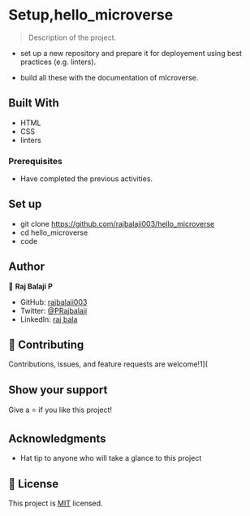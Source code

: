 # Setup,hello_microverse
> Description of the project.

- set up a new repository and prepare it for deployement using best practices (e.g. linters).

- build all these with the documentation of mIcroverse. 

## Built With

- HTML
- CSS
- linters

### Prerequisites

- Have completed the previous activities.

## Set up

- git clone https://github.com/rajbalaji003/hello_microverse
- cd hello_microverse
- code

## Author

👤 **Raj Balaji P**

- GitHub: [rajbalaji003](https://github.com/rajbalaji003)
- Twitter: [@PRajbalaji](https://twitter.com/PRajbalaji)
- LinkedIn: [raj bala](https://www.linkedin.com/in/raj-bala-811474a8/)

## 🤝 Contributing

Contributions, issues, and feature requests are welcome!1](


## Show your support

Give a ⭐️ if you like this project!

## Acknowledgments

- Hat tip to anyone who will take a glance to this project

## 📝 License

This project is [MIT](./MIT.md) licensed.